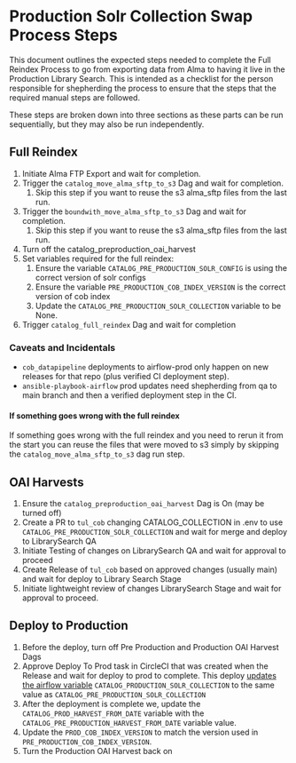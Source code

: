 
# Production Solr Collection Swap Process Steps

This document outlines the expected steps needed to complete the Full Reindex Process to go from exporting data from Alma to having it live in the Production Library Search. This is intended as a checklist for the person responsible for shepherding the process to ensure that the steps that the required manual steps are followed.

These steps are broken down into three sections as these parts can be run sequentially, but they may also be run independently.

## Full Reindex

1. Initiate Alma FTP Export and wait for completion.
1. Trigger the `catalog_move_alma_sftp_to_s3` Dag and wait for completion.
   1. Skip this step if you want to reuse the s3 alma_sftp files from the last run.
1. Trigger the `boundwith_move_alma_sftp_to_s3` Dag and wait for completion.
   1. Skip this step if you want to reuse the s3 alma_sftp files from the last run.
1. Turn off the catalog_preproduction_oai_harvest
1. Set variables required for the full reindex:
   1. Ensure the variable `CATALOG_PRE_PRODUCTION_SOLR_CONFIG` is using the correct version of solr configs
   1. Ensure the variable `PRE_PRODUCTION_COB_INDEX_VERSION` is the correct version of cob index
   1. Update the `CATALOG_PRE_PRODUCTION_SOLR_COLLECTION` variable to be None.
1. Trigger `catalog_full_reindex` Dag and wait for completion

### Caveats and Incidentals
* `cob_datapipeline` deployments to airflow-prod only happen on new releases for that repo (plus verified CI deployment step).
* `ansible-playbook-airflow` prod updates need shepherding from qa to main branch and then a verified deployment step in the CI.

#### If something goes wrong with the full reindex
If something goes wrong with the full reindex and you need to rerun it from the start you can reuse the files that were moved to s3 simply by skipping the `catalog_move_alma_sftp_to_s3` dag run step.

## OAI Harvests

1. Ensure the `catalog_preproduction_oai_harvest` Dag is On (may be turned off)
1. Create a PR to `tul_cob` changing CATALOG_COLLECTION in .env to use `CATALOG_PRE_PRODUCTION_SOLR_COLLECTION` and wait for merge and deploy to LibrarySearch QA
1. Initiate Testing of changes on LibrarySearch QA and wait for approval to proceed
1. Create Release of `tul_cob` based on approved changes (usually main) and wait for deploy to Library Search Stage
1. Initiate lightweight review of changes LibrarySearch Stage and wait for approval to proceed.

## Deploy to Production

1. Before the deploy, turn off Pre Production and Production OAI Harvest Dags
1. Approve Deploy To Prod task in CircleCI that was created when the Release and wait for deploy to prod to complete. This deploy [updates the airflow variable](https://github.com/tulibraries/tul_cob/blob/main/.circleci/update-airflow.sh) `CATALOG_PRODUCTION_SOLR_COLLECTION` to the same value as `CATALOG_PRE_PRODUCTION_SOLR_COLLECTION`
1. After the deployment is complete we, update the `CATALOG_PROD_HARVEST_FROM_DATE` variable with the `CATALOG_PRE_PRODUCTION_HARVEST_FROM_DATE` variable value.
1. Update the `PROD_COB_INDEX_VERSION` to match the version used in `PRE_PRODUCTION_COB_INDEX_VERSION`.
1. Turn the Production OAI Harvest back on

